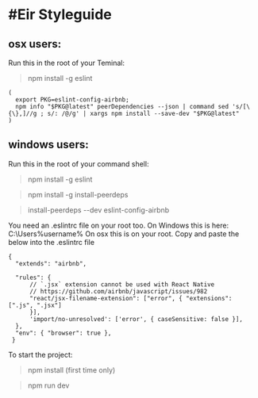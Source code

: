 #Eir Styleguide
===============

## osx users:

Run this in the root of your Teminal:

> npm install -g eslint

```
(
  export PKG=eslint-config-airbnb;
  npm info "$PKG@latest" peerDependencies --json | command sed 's/[\{\},]//g ; s/: /@/g' | xargs npm install --save-dev "$PKG@latest"
)
```

## windows users:

Run this in the root of your command shell:

> npm install -g eslint

> npm install -g install-peerdeps

> install-peerdeps --dev eslint-config-airbnb


You need an .eslintrc file on your root too.
On Windows this is here: C:\Users\%username%
On osx this is on your root.
Copy and paste the below into the .eslintrc file

```
{
  "extends": "airbnb",

  "rules": {
      // `.jsx` extension cannot be used with React Native
      // https://github.com/airbnb/javascript/issues/982
      "react/jsx-filename-extension": ["error", { "extensions": [".js", ".jsx"]
      }],
      'import/no-unresolved': ['error', { caseSensitive: false }],
  },
  "env": { "browser": true },
 }
```


To start the project:

> npm install (first time only)

> npm run dev
